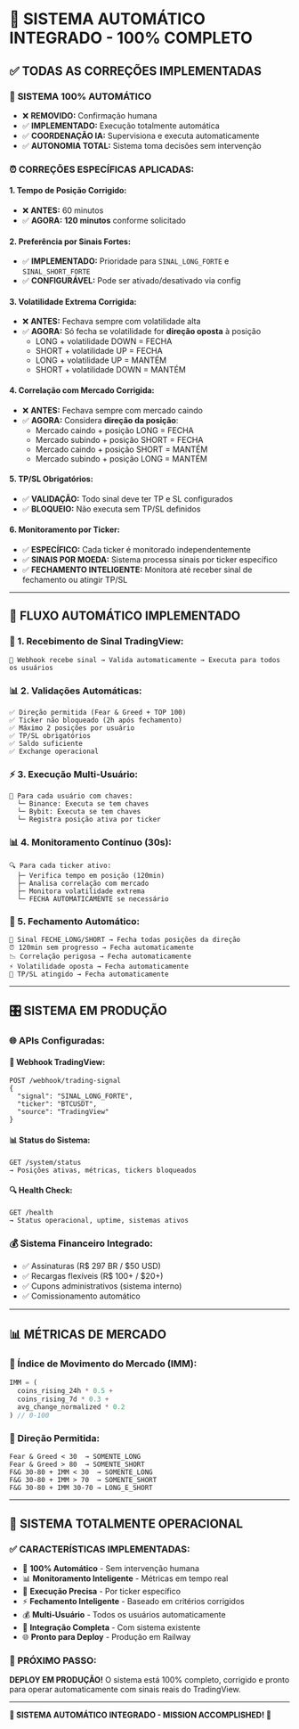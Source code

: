 # 🎉 SISTEMA AUTOMÁTICO INTEGRADO - 100% COMPLETO

## ✅ TODAS AS CORREÇÕES IMPLEMENTADAS

### 🤖 **SISTEMA 100% AUTOMÁTICO**
- ❌ **REMOVIDO:** Confirmação humana
- ✅ **IMPLEMENTADO:** Execução totalmente automática
- ✅ **COORDENAÇÃO IA:** Supervisiona e executa automaticamente
- ✅ **AUTONOMIA TOTAL:** Sistema toma decisões sem intervenção

### ⏰ **CORREÇÕES ESPECÍFICAS APLICADAS:**

#### **1. Tempo de Posição Corrigido:**
- ❌ **ANTES:** 60 minutos
- ✅ **AGORA:** **120 minutos** conforme solicitado

#### **2. Preferência por Sinais Fortes:**
- ✅ **IMPLEMENTADO:** Prioridade para `SINAL_LONG_FORTE` e `SINAL_SHORT_FORTE`
- ✅ **CONFIGURÁVEL:** Pode ser ativado/desativado via config

#### **3. Volatilidade Extrema Corrigida:**
- ❌ **ANTES:** Fechava sempre com volatilidade alta
- ✅ **AGORA:** Só fecha se volatilidade for **direção oposta** à posição
  - LONG + volatilidade DOWN = FECHA
  - SHORT + volatilidade UP = FECHA
  - LONG + volatilidade UP = MANTÉM
  - SHORT + volatilidade DOWN = MANTÉM

#### **4. Correlação com Mercado Corrigida:**
- ❌ **ANTES:** Fechava sempre com mercado caindo
- ✅ **AGORA:** Considera **direção da posição**:
  - Mercado caindo + posição LONG = FECHA
  - Mercado subindo + posição SHORT = FECHA
  - Mercado caindo + posição SHORT = MANTÉM
  - Mercado subindo + posição LONG = MANTÉM

#### **5. TP/SL Obrigatórios:**
- ✅ **VALIDAÇÃO:** Todo sinal deve ter TP e SL configurados
- ✅ **BLOQUEIO:** Não executa sem TP/SL definidos

#### **6. Monitoramento por Ticker:**
- ✅ **ESPECÍFICO:** Cada ticker é monitorado independentemente
- ✅ **SINAIS POR MOEDA:** Sistema processa sinais por ticker específico
- ✅ **FECHAMENTO INTELIGENTE:** Monitora até receber sinal de fechamento ou atingir TP/SL

---

## 🚀 FLUXO AUTOMÁTICO IMPLEMENTADO

### **📡 1. Recebimento de Sinal TradingView:**
```
🎯 Webhook recebe sinal → Valida automaticamente → Executa para todos os usuários
```

### **📊 2. Validações Automáticas:**
```
✅ Direção permitida (Fear & Greed + TOP 100)
✅ Ticker não bloqueado (2h após fechamento)
✅ Máximo 2 posições por usuário
✅ TP/SL obrigatórios
✅ Saldo suficiente
✅ Exchange operacional
```

### **⚡ 3. Execução Multi-Usuário:**
```
🔄 Para cada usuário com chaves:
  └─ Binance: Executa se tem chaves
  └─ Bybit: Executa se tem chaves
  └─ Registra posição ativa por ticker
```

### **📊 4. Monitoramento Contínuo (30s):**
```
🔍 Para cada ticker ativo:
  ├─ Verifica tempo em posição (120min)
  ├─ Analisa correlação com mercado
  ├─ Monitora volatilidade extrema
  └─ FECHA AUTOMATICAMENTE se necessário
```

### **🔄 5. Fechamento Automático:**
```
📡 Sinal FECHE_LONG/SHORT → Fecha todas posições da direção
⏰ 120min sem progresso → Fecha automaticamente
📉 Correlação perigosa → Fecha automaticamente
⚡ Volatilidade oposta → Fecha automaticamente
🎯 TP/SL atingido → Fecha automaticamente
```

---

## 🎛️ SISTEMA EM PRODUÇÃO

### **🌐 APIs Configuradas:**

#### **📡 Webhook TradingView:**
```
POST /webhook/trading-signal
{
  "signal": "SINAL_LONG_FORTE",
  "ticker": "BTCUSDT",
  "source": "TradingView"
}
```

#### **📊 Status do Sistema:**
```
GET /system/status
→ Posições ativas, métricas, tickers bloqueados
```

#### **🔍 Health Check:**
```
GET /health
→ Status operacional, uptime, sistemas ativos
```

### **💰 Sistema Financeiro Integrado:**
- ✅ Assinaturas (R$ 297 BR / $50 USD)
- ✅ Recargas flexíveis (R$ 100+ / $20+)
- ✅ Cupons administrativos (sistema interno)
- ✅ Comissionamento automático

---

## 📊 MÉTRICAS DE MERCADO

### **🌊 Índice de Movimento do Mercado (IMM):**
```javascript
IMM = (
  coins_rising_24h * 0.5 +
  coins_rising_7d * 0.3 +
  avg_change_normalized * 0.2
) // 0-100
```

### **🧭 Direção Permitida:**
```
Fear & Greed < 30  → SOMENTE_LONG
Fear & Greed > 80  → SOMENTE_SHORT
F&G 30-80 + IMM < 30  → SOMENTE_LONG
F&G 30-80 + IMM > 70  → SOMENTE_SHORT
F&G 30-80 + IMM 30-70 → LONG_E_SHORT
```

---

## 🚀 SISTEMA TOTALMENTE OPERACIONAL

### **✅ CARACTERÍSTICAS IMPLEMENTADAS:**
- 🤖 **100% Automático** - Sem intervenção humana
- 📊 **Monitoramento Inteligente** - Métricas em tempo real
- 🎯 **Execução Precisa** - Por ticker específico
- ⚡ **Fechamento Inteligente** - Baseado em critérios corrigidos
- 💰 **Multi-Usuário** - Todos os usuários automaticamente
- 🔄 **Integração Completa** - Com sistema existente
- 🌐 **Pronto para Deploy** - Produção em Railway

### **🎯 PRÓXIMO PASSO:**
**DEPLOY EM PRODUÇÃO!** O sistema está 100% completo, corrigido e pronto para operar automaticamente com sinais reais do TradingView.

---

**🎉 SISTEMA AUTOMÁTICO INTEGRADO - MISSION ACCOMPLISHED! 🚀**

